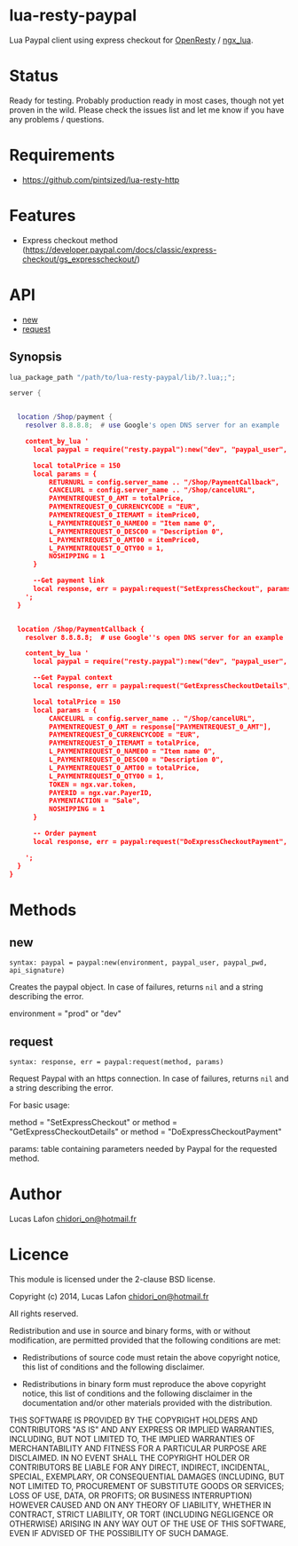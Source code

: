 # lua-resty-paypal

Lua Paypal client using express checkout for [OpenResty](http://openresty.org/) / [ngx_lua](https://github.com/chaoslawful/lua-nginx-module).

# Status

Ready for testing. Probably production ready in most cases, though not yet proven in the wild. Please check the issues list and let me know if you have any problems / questions.

# Requirements

* https://github.com/pintsized/lua-resty-http

# Features

* Express checkout method (https://developer.paypal.com/docs/classic/express-checkout/gs_expresscheckout/)


# API

* [new](#new)
* [request](#request)



## Synopsis

```` lua
lua_package_path "/path/to/lua-resty-paypal/lib/?.lua;;";

server {


  location /Shop/payment {
    resolver 8.8.8.8;  # use Google's open DNS server for an example

    content_by_lua '
      local paypal = require("resty.paypal"):new("dev", "paypal_user", "paypal_pwd", "api_signature")

      local totalPrice = 150
      local params = { 
	      RETURNURL = config.server_name .. "/Shop/PaymentCallback",
	      CANCELURL = config.server_name .. "/Shop/cancelURL",
	      PAYMENTREQUEST_0_AMT = totalPrice,
	      PAYMENTREQUEST_0_CURRENCYCODE = "EUR",
	      PAYMENTREQUEST_0_ITEMAMT = itemPrice0,
	      L_PAYMENTREQUEST_0_NAME00 = "Item name 0",
	      L_PAYMENTREQUEST_0_DESC00 = "Description 0",
	      L_PAYMENTREQUEST_0_AMT00 = itemPrice0,
	      L_PAYMENTREQUEST_0_QTY00 = 1,
	      NOSHIPPING = 1
      }

      --Get payment link
      local response, err = paypal:request("SetExpressCheckout", params)
    ';
  }


  location /Shop/PaymentCallback {
    resolver 8.8.8.8;  # use Google''s open DNS server for an example

    content_by_lua '
      local paypal = require("resty.paypal"):new("dev", "paypal_user", "paypal_pwd", "api_signature")

      --Get Paypal context
      local response, err = paypal:request("GetExpressCheckoutDetails", {TOKEN = ngx.var.token})

      local totalPrice = 150
      local params = { 
	      CANCELURL = config.server_name .. "/Shop/cancelURL",
	      PAYMENTREQUEST_0_AMT = response["PAYMENTREQUEST_0_AMT"],
	      PAYMENTREQUEST_0_CURRENCYCODE = "EUR",
	      PAYMENTREQUEST_0_ITEMAMT = totalPrice,
	      L_PAYMENTREQUEST_0_NAME00 = "Item name 0",
	      L_PAYMENTREQUEST_0_DESC00 = "Description 0",
	      L_PAYMENTREQUEST_0_AMT00 = totalPrice,
	      L_PAYMENTREQUEST_0_QTY00 = 1,
	      TOKEN = ngx.var.token,
	      PAYERID = ngx.var.PayerID,
	      PAYMENTACTION = "Sale",
	      NOSHIPPING = 1
      }

      -- Order payment
      local response, err = paypal:request("DoExpressCheckoutPayment", params)

    ';
  }
}
````

# Methods

## new

`syntax: paypal = paypal:new(environment, paypal_user, paypal_pwd, api_signature)`

Creates the paypal object. In case of failures, returns `nil` and a string describing the error.

environment = "prod" or "dev"

## request

`syntax: response, err = paypal:request(method, params)`

Request Paypal with an https connection. In case of failures, returns `nil` and a string describing the error.


For basic usage:

method = "SetExpressCheckout" or method = "GetExpressCheckoutDetails" or method = "DoExpressCheckoutPayment"

params: table containing parameters needed by Paypal for the requested method.

# Author

Lucas Lafon <chidori_on@hotmail.fr>

# Licence

This module is licensed under the 2-clause BSD license.

Copyright (c) 2014, Lucas Lafon <chidori_on@hotmail.fr>

All rights reserved.

Redistribution and use in source and binary forms, with or without modification, are permitted provided that the following conditions are met:

* Redistributions of source code must retain the above copyright notice, this list of conditions and the following disclaimer.

* Redistributions in binary form must reproduce the above copyright notice, this list of conditions and the following disclaimer in the documentation and/or other materials provided with the distribution.

THIS SOFTWARE IS PROVIDED BY THE COPYRIGHT HOLDERS AND CONTRIBUTORS "AS IS" AND ANY EXPRESS OR IMPLIED WARRANTIES, INCLUDING, BUT NOT LIMITED TO, THE IMPLIED WARRANTIES OF MERCHANTABILITY AND FITNESS FOR A PARTICULAR PURPOSE ARE DISCLAIMED. IN NO EVENT SHALL THE COPYRIGHT HOLDER OR CONTRIBUTORS BE LIABLE FOR ANY DIRECT, INDIRECT, INCIDENTAL, SPECIAL, EXEMPLARY, OR CONSEQUENTIAL DAMAGES (INCLUDING, BUT NOT LIMITED TO, PROCUREMENT OF SUBSTITUTE GOODS OR SERVICES; LOSS OF USE, DATA, OR PROFITS; OR BUSINESS INTERRUPTION) HOWEVER CAUSED AND ON ANY THEORY OF LIABILITY, WHETHER IN CONTRACT, STRICT LIABILITY, OR TORT (INCLUDING NEGLIGENCE OR OTHERWISE) ARISING IN ANY WAY OUT OF THE USE OF THIS SOFTWARE, EVEN IF ADVISED OF THE POSSIBILITY OF SUCH DAMAGE.
